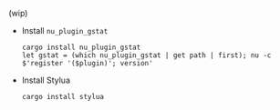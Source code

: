 (wip)

- Install `nu_plugin_gstat`

    ```nushell
    cargo install nu_plugin_gstat
    let gstat = (which nu_plugin_gstat | get path | first); nu -c $'register '($plugin)'; version'
    ```

- Install Stylua

    ```nushell
    cargo install stylua
    ```
